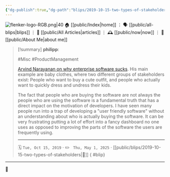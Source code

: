 ```yaml
---
{"dg-publish":true,"dg-path":"blips/2019-10-15-two-types-of-stakeholders.md","dg-permalink":"2019/10/15/two-types-of-stakeholders/","permalink":"/2019/10/15/two-types-of-stakeholders/","title":"philipp @ 2019-10-15"}
---
```



<div class="transclusion internal-embed is-loaded"><div class="markdown-embed">




![flenker-logo-RGB.png|40](/img/user/attachments/flenker-logo-RGB.png)
🏠 [[public/Index\|home]]  ⋮ 🗣️ [[public/all-blips\|blips]] ⋮  📝 [[public/All Articles\|articles]]  ⋮ 🕰️ [[public/now\|now]] ⋮ 🪪 [[public/About Me\|about me]]


</div></div>


> [!summary] **philipp**:
>
> #Misc #ProductManagement
>
> [Arvind Narayanan on why enterprise software sucks](https://mobile.twitter.com/random_walker/status/1182635589604171776). His main example are baby clothes, where two different groups of stakeholders exist: People who want to buy a cute outfit, and people who actually want to quickly dress and undress their kids.
>
> The fact that people who are buying the software are not always the people who are using the software is a fundamental truth that has a direct impact on the motivation of developers. I have seen many people run into a trap of developing a "user friendly software" without an understanding about who is actually buying the software. It can be very frustrating putting a lot of effort into a fancy dashboard no one uses as opposed to improving the parts of the software the users are frequently using.
> - - -
>
> 🗓️ <code>Tue, Oct 15, 2019</code>  · ✏️ <code> Thu, May 1, 2025</code>  · [[public/blips/2019-10-15-two-types-of-stakeholders\|🔗]]
{ #blip}


- - -

 👾
